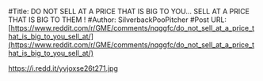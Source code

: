 #Title: DO NOT SELL AT A PRICE THAT IS BIG TO YOU... SELL AT A PRICE THAT IS BIG TO THEM !
#Author: SilverbackPooPitcher
#Post URL: [https://www.reddit.com/r/GME/comments/nqggfc/do_not_sell_at_a_price_that_is_big_to_you_sell_at/](https://www.reddit.com/r/GME/comments/nqggfc/do_not_sell_at_a_price_that_is_big_to_you_sell_at/)


https://i.redd.it/yvjoxse26t271.jpg